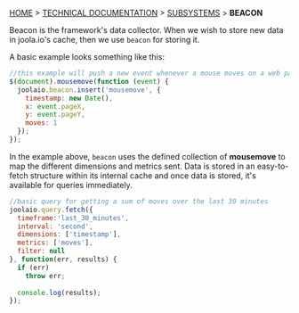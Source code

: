 [HOME](Home) > [TECHNICAL DOCUMENTATION](technical-documentation) > [SUBSYSTEMS](subsystems) > **BEACON**

Beacon is the framework's data collector. 
When we wish to store new data in joola.io's cache, then we use `beacon` for storing it.

A basic example looks something like this:
```js
//this example will push a new event whenever a mouse moves on a web page.
$(document).mousemove(function (event) {
  joolaio.beacon.insert('mousemove', {
    timestamp: new Date(),
    x: event.pageX,
    y: event.pageY,
    moves: 1
  });
});
```

In the example above, `beacon` uses the defined collection of **mousemove** to map the different dimensions and 
metrics sent. Data is stored in an easy-to-fetch structure within its internal cache and once data is stored, 
it's available for queries immediately.

```js
//basic query for getting a sum of moves over the last 30 minutes 
joolaio.query.fetch({
  timeframe:'last_30_minutes',
  interval: 'second',
  dimensions: ['timestamp'],
  metrics: ['moves'],
  filter: null
}, function(err, results) {
  if (err)
    throw err;
    
  console.log(results);
});
```